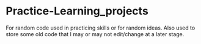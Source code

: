 # Practice-Learning_projects
For random code used in practicing skills or for random ideas.
Also used to store some old code that I may or may not edit/change at a later stage.
